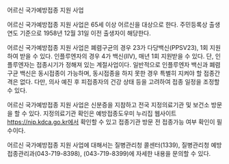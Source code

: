 어르신 국가예방접종 지원 사업

어르신 국가예방접종 지원 사업은 65세 이상 어르신을 대상으로 한다. 주민등록상 출생연도 기준으로 1958년 12월 31일 이전 출생자이 해당한다.

어르신 국가예방접종 지원 사업은 폐렴구균의 경우 23가 다당백신(PPSV23), 1회 지원하여 받을 수 있다. 인플루엔자의 경우 4가 백신(IIV), 매년 1회 지원받을 수 있다. 단, 인플루엔자는 접종시기가 정해져 있는 계절사업이다. 일반적으로 인플루엔자 백신과 폐렴구균 백신은 동시접종이 가능하며, 동시접종을 하지 못한 경우 특별히 지켜야 할 접종간격은 없다. 다만, 의사 예진 후 피접종자의 건강 상태 등을 고려하여 접종 일정을 조정할 수 있다.

어르신 국가예방접종 지원 사업은 신분증을 지참하고 전국 지정의료기관 및 보건소 방문을 할 수 있다. 지정의료기관 확인은 예방접종도우미 누리집 웹사이트 https://nip.kdca.go.kr에서 확인할 수 있고 접종기관 방문 전 접종가능 여부 확인이 필수이다.

어르신 국가예방접종 지원 사업에 대해서는 질병관리청 콜센터(1339), 질병관리청 예방접종관리과(043-719-8398), (043-719-8399)에 자세한 내용을 문의할 수 있다.